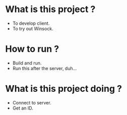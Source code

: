 # What is this project ?
- To develop client.
- To try out Winsock.

# How to run ?
- Build and run.
- Run this after the server, duh...

# What is this project doing ?
- Connect to server.
- Get an ID.